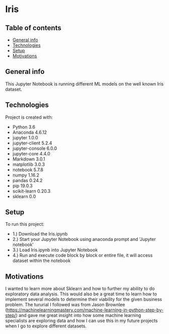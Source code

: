 # Iris
## Table of contents
* [General info](#general-info)
* [Technologies](#technologies)
* [Setup](#setup)
* [Motivations](#Motivations)

## General info
This Jupyter Notebook is running different ML models on the well known Iris dataset.
	
## Technologies
Project is created with:
* Python                        3.6
* Anaconda                      4.6.12
* jupyter                       1.0.0
* jupyter-client                5.2.4
* jupyter-console               6.0.0
* jupyter-core                  4.4.0
* Markdown                      3.0.1
* matplotlib                    3.0.3
* notebook                      5.7.8
* numpy                         1.16.2
* pandas                        0.24.2
* pip                           19.0.3
* scikit-learn                  0.20.3
* sklearn                       0.0
	
## Setup
To run this project:
* 1.) Download the Iris.ipynb
* 2.) Start your Jupyter Notebook using anaconda prompt and 'Jupyter notebook'
* 3.) Load Iris.ipynb into Jupyter Notebook
* 4.) Run and execute code block by block or entire file, it will access dataset within the notebook

## Motivations
I wanted to learn more about Sklearn and how to further my 
ability to do exploratory data analysis. This would also be
a great time to learn how to implement several models to 
determine their viability for the given business problem.
The tururial I followed was from Jason Brownlee
(https://machinelearningmastery.com/machine-learning-in-python-step-by-step/)
and gave me great insight into how some machine learning specialists
are exploring data and how I can use this in my future projects when
I go to explore different datasets.
